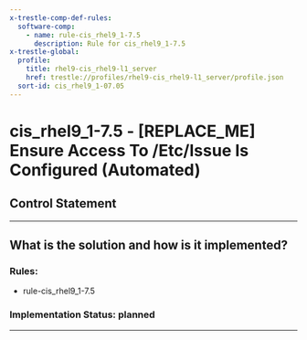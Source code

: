 ```yaml
---
x-trestle-comp-def-rules:
  software-comp:
    - name: rule-cis_rhel9_1-7.5
      description: Rule for cis_rhel9_1-7.5
x-trestle-global:
  profile:
    title: rhel9-cis_rhel9-l1_server
    href: trestle://profiles/rhel9-cis_rhel9-l1_server/profile.json
  sort-id: cis_rhel9_1-07.05
---
```


# cis_rhel9_1-7.5 - \[REPLACE_ME\] Ensure Access To /Etc/Issue Is Configured (Automated)

## Control Statement

______________________________________________________________________

## What is the solution and how is it implemented?

<!-- For implementation status enter one of: implemented, partial, planned, alternative, not-applicable -->

<!-- Note that the list of rules under ### Rules: is read-only and changes will not be captured after assembly to JSON -->

<!-- Add control implementation description here for control: cis_rhel9_1-7.5 -->

### Rules:

  - rule-cis_rhel9_1-7.5

### Implementation Status: planned

______________________________________________________________________
